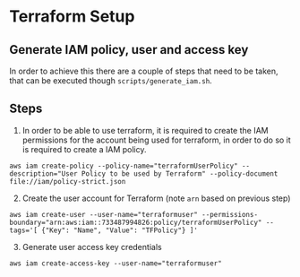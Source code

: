 # Terraform Setup

## Generate IAM policy, user and access key
In order to achieve this there are a couple of steps that need to be taken, that can be executed though `scripts/generate_iam.sh`.



## Steps
1. In order to be able to use terraform, it is required to create the IAM permissions for the account being used for terraform, in order to do so it is required to create a IAM policy.
```
aws iam create-policy --policy-name="terraformUserPolicy" --description="User Policy to be used by Terraform" --policy-document file://iam/policy-strict.json
```

2. Create the user account for Terraform (note `arn` based on previous step)
```
aws iam create-user --user-name="terraformuser" --permissions-boundary="arn:aws:iam::733487994826:policy/terraformUserPolicy" --tags='[ {"Key": "Name", "Value": "TFPolicy"} ]'
```

3. Generate user access key credentials
```
aws iam create-access-key --user-name="terraformuser"
```

